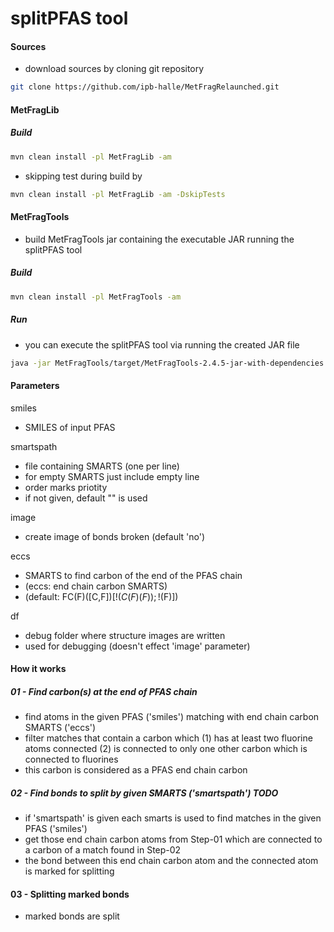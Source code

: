 splitPFAS tool
==============

#### Sources
- download sources by cloning git repository<br>
```bash
git clone https://github.com/ipb-halle/MetFragRelaunched.git
```

#### MetFragLib

##### Build
```bash
mvn clean install -pl MetFragLib -am
```

- skipping test during build by<br>
```bash
mvn clean install -pl MetFragLib -am -DskipTests
```

#### MetFragTools

- build MetFragTools jar containing the executable JAR running the splitPFAS tool

##### Build
```bash
mvn clean install -pl MetFragTools -am
```

##### Run

- you can execute the splitPFAS tool via running the created JAR file

```bash
java -jar MetFragTools/target/MetFragTools-2.4.5-jar-with-dependencies.jar
```

#### Parameters

smiles    	
 - SMILES of input PFAS

smartspath	
 - file containing SMARTS (one per line)
 - for empty SMARTS just include empty line
 - order marks priotity
 - if not given, default "" is used

image     	
 - create image of bonds broken (default 'no')

eccs		
 - SMARTS to find carbon of the end of the PFAS chain
 - (eccs: end chain carbon SMARTS)
 - (default: FC(F)([C,F])[!$(C(F)(F));!$(F)])

df     		
 - debug folder where structure images are written
 - used for debugging (doesn't effect 'image' parameter)

#### How it works
##### 01 - Find carbon(s) at the end of PFAS chain
- find atoms in the given PFAS ('smiles') matching with end chain carbon SMARTS ('eccs')
- filter matches that contain a carbon which (1) has at least two fluorine atoms connected (2) is connected to only one other carbon which is connected to fluorines
- this carbon is considered as a PFAS end chain carbon

##### 02 - Find bonds to split by given SMARTS ('smartspath') TODO
- if 'smartspath' is given each smarts is used to find matches in the given PFAS ('smiles')
- get those end chain carbon atoms from Step-01 which are connected to a carbon of a match found in Step-02
- the bond between this end chain carbon atom and the connected atom is marked for splitting

#### 03 - Splitting marked bonds
-  marked bonds are split 

